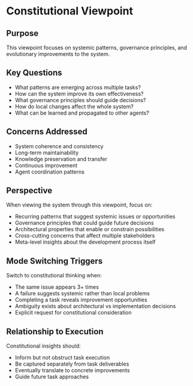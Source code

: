 # Constitutional Viewpoint

## Purpose
This viewpoint focuses on systemic patterns, governance principles, and evolutionary improvements to the system.

## Key Questions
- What patterns are emerging across multiple tasks?
- How can the system improve its own effectiveness?
- What governance principles should guide decisions?
- How do local changes affect the whole system?
- What can be learned and propagated to other agents?

## Concerns Addressed
- System coherence and consistency
- Long-term maintainability
- Knowledge preservation and transfer
- Continuous improvement
- Agent coordination patterns

## Perspective
When viewing the system through this viewpoint, focus on:
- Recurring patterns that suggest systemic issues or opportunities
- Governance principles that could guide future decisions
- Architectural properties that enable or constrain possibilities
- Cross-cutting concerns that affect multiple stakeholders
- Meta-level insights about the development process itself

## Mode Switching Triggers
Switch to constitutional thinking when:
- The same issue appears 3+ times
- A failure suggests systemic rather than local problems
- Completing a task reveals improvement opportunities
- Ambiguity exists about architectural vs implementation decisions
- Explicit request for constitutional consideration

## Relationship to Execution
Constitutional insights should:
- Inform but not obstruct task execution
- Be captured separately from task deliverables
- Eventually translate to concrete improvements
- Guide future task approaches
